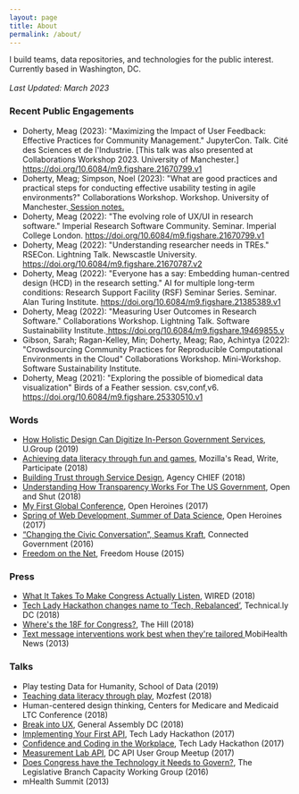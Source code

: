 ```yaml
---
layout: page
title: About
permalink: /about/
---
```


  <p> I build teams, data repositories, and technologies for the public interest. Currently based in Washington, DC. 
    <br><br>
    <i>Last Updated: March 2023</i>
  
<h3>Recent Public Engagements</h3>
  <ul>
      <li> Doherty, Meag (2023): "Maximizing the Impact of User Feedback: Effective Practices for Community Management." JupyterCon. Talk. Cité des Sciences et de l'Industrie. [This talk was also presented at Collaborations Workshop 2023. University of Manchester.] <a href="https://doi.org/10.6084/m9.figshare.21670799.v1"> https://doi.org/10.6084/m9.figshare.21670799.v1</a> </li>
      <li> Doherty, Meag; Simpson, Noel (2023): "What are good practices and practical steps for conducting effective usability testing in agile environments?" Collaborations Workshop. Workshop. University of Manchester.<a href="https://docs.google.com/document/d/1VkgD7oqsuLY9x1uMMqHYxbtrOsh_CKZoyLbOOjHBcBQ/edit"> Session notes.</a> </li>
      <li> Doherty, Meag (2022): "The evolving role of UX/UI in research software." Imperial Research Software Community. Seminar. Imperial College London. <a href="https://doi.org/10.6084/m9.figshare.21670799.v1"> https://doi.org/10.6084/m9.figshare.21670799.v1</a> </li>
      <li> Doherty, Meag (2022): "Understanding researcher needs in TREs." RSECon. Lightning Talk. Newscastle University. <a href= "https://doi.org/10.6084/m9.figshare.21670787.v2">https://doi.org/10.6084/m9.figshare.21670787.v2 </a> </li>
      <li>Doherty, Meag (2022): "Everyone has a say: Embedding human-centred design (HCD) in the research setting." AI for multiple long-term conditions: Research Support Facility (RSF) Seminar Series. Seminar. Alan Turing Institute. <a href="https://doi.org/10.6084/m9.figshare.21385389.v1"> https://doi.org/10.6084/m9.figshare.21385389.v1</a> </li>
      <li>Doherty, Meag (2022): "Measuring User Outcomes in Research Software." Collaborations Workshop. Lightning Talk. Software Sustainability Institute.<a href="https://doi.org/10.6084/m9.figshare.19469855.v1"> https://doi.org/10.6084/m9.figshare.19469855.v </a> </li>
      <li>Gibson, Sarah; Ragan-Kelley, Min; Doherty, Meag; Rao, Achintya (2022): "Crowdsourcing Community Practices for Reproducible Computational Environments in the Cloud" Collaborations Workshop. Mini-Workshop. Software Sustainability Institute.</a> </li>
      <li>Doherty, Meag (2021): "Exploring the possible of biomedical data visualization" Birds of a Feather session. csv,conf,v6. <a href="https://doi.org/10.6084/m9.figshare.25330510.v1"> https://doi.org/10.6084/m9.figshare.25330510.v1 </a>
      </li>
    </ul> 

<h3>Words</h3>
    <ul>
      <li><a href="https://u.group/thinking/how-holistic-design-can-digitize-in-person-government-services/" target="_blank"  >How Holistic Design Can Digitize In-Person Government Services</a>, U.Group (2019)</li>
      <li><a href="https://medium.com/read-write-participate/achieving-data-literacy-through-fun-and-games-15375156ebd5" target="_blank"  >Achieving data literacy through fun and games</a>, Mozilla's Read, Write, Participate (2018)</li>
      <li><a href="https://web.archive.org/web/20200812013551/https://u.group/thinking/building-trust-through-service-design/n" target="_blank"  >Building Trust through Service Design</a>, Agency CHIEF (2018)</li>
      <li><a href="https://iranopendata.org/en/blog/understanding-how-transparency-works-for-the-us-government" >Understanding How Transparency Works For The US Government</a>, Open and Shut (2018)</li>
      <li><a href="https://openheroines.org/my-first-global-conference-part-ii-92c58c6d47f" target="_blank"  >My First Global Conference</a>, Open Heroines (2017)</li>
      <li><a href="https://openheroines.org/spring-of-web-development-summer-of-data-science-9af7e9081718" target="_blank"  > Spring of Web Development, Summer of Data Science</a>, Open Heroines (2017)</li>
     <li><a href="https://connectedgovernment.org/2016/07/10/changing-the-civic-conversation-seamus-kraft/" target="_blank"  >“Changing the Civic Conversation”, Seamus Kraft</a>, Connected Government (2016)</li>
      <li><a href="https://freedomhouse.org/report/freedom-net/freedom-net-2014#.XMm5qJNKjBI">Freedom on the Net</a>, Freedom House (2015)</li>
    </ul>

<h3>Press</h3>
    <ul>
      <li><a href="https://www.wired.com/story/opengov-report-congress-constituent-communication/" target="_blank"  >What It Takes To Make Congress Actually Listen</a>, WIRED (2018)</li>
      <li><a href="https://technical.ly/dc/2018/08/23/tech-lady-hackathon-changes-name-to-tech-rebalanced/" target="_blank"  >Tech Lady Hackathon changes name to ‘Tech, Rebalanced’</a>, Technical.ly DC (2018)</li>
      <li><a href="https://medium.com/@loreleikelly/wheres-the-18f-for-congress-642706d8dd01" target="_blank"  >Where's the 18F for Congress?</a>, The Hill (2018)</li>
      <li><a href="http://www.mobihealthnews.com/28123/text-message-interventions-work-best-when-theyre-tailored" target="_blank"  >Text message interventions work best when they're tailored </a> MobiHealth News (2013)</li>
</ul>

<h3>Talks</h3>
    <ul>
      <li>Play testing Data for Humanity, School of Data (2019)</li>
      <li><a href="https://github.com/MozillaFestival/mozfest-program-2018/issues/726" target="_blank"  >Teaching data literacy through play</a>, Mozfest (2018)</li>
      <li>Human-centered design thinking, Centers for Medicare and Medicaid LTC Conference (2018)</li>
      <li><a href="https://generalassemb.ly/instructors/meag-doherty/16322" target="_blank"  >Break into UX</a>, General Assembly DC (2018)</li>
      <li><a href="https://techladyhackathon.org/workshops.html" target="_blank"  >Implementing Your First API</a>, Tech Lady Hackathon (2017)</li>
      <li><a href="https://techladyhackathon.org/workshops.html" target="_blank"  >Confidence and Coding in the Workplace</a>, Tech Lady Hackathon (2017)</li>
      <li><a href="https://www.meetup.com/DC-Web-API-User-Group/events/243648081/" target="_blank"  >Measurement Lab API</a>, DC API User Group Meetup (2017)</li>
      <li><a href="http://www.legbranch.com/theblog/2017/2/3/video-of-meeting-on-does-congress-have-the-technology-it-needs-to-govern" target="_blank"  > Does Congress have the Technology it Needs to Govern?</a>, The Legislative Branch Capacity
        Working Group (2016)</li>
      <li>mHealth Summit (2013)</li>
    </ul>



<!--<h3>Past Projects</h3>
  <ul>
      <li><a href="https://figshare.com/articles/presentation/Doherty_2022_SSI_Proposal_pptx/20164511/2" target="_blank">Measuring User Outcomes (UX) in Research Software</a>, Software Sustainability Institute (2021-2023) 
      <li><a href="https://medium.com/read-write-participate/achieving-data-literacy-through-fun-and-games-15375156ebd5" target="_blank"  >Data + Friends</a>, Mozilla Foundation (2018)</li>
      <li><a href="https://v2v.opengovfoundation.org/" target="_blank"  >From Votes to Voicemails</a>, The OpenGov Foundation (2017)</li>
      <li><a href="https://meagdoherty.io/hamilton-project/" target="_blank"  >Hamilton Project</a>, course for John Hopkins University (2017)</li>
      <li><a href="https://web.archive.org/web/20161109000026/https://connectedgovernment.org/2016/07/10/changing-the-civic-conversation-seamus-kraft//" target="_blank"  >Changing the Civic Conversation</a>, Millennial Train Project (2016)</li>
      <li><a href="https://www.ncbi.nlm.nih.gov/pubmed/27864165" target="_blank"  >Text to Move: A Randomized Controlled Trial of a Text-Messaging Program to Improve Physical Activity Behaviors in Patients With Type 2 Diabetes Mellitus.</a>, Journal of Medical Internet Research (2011)
      </li></ul>
<!--
